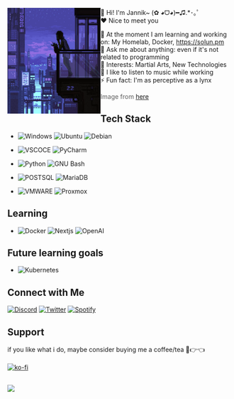 <div>
<p float="left">
<img src='purple.gif' width='210' align="left">
<p float="left">

  👋 Hi! I'm Jannik~ (✿ ◕ᗜ◕)━♫.*･｡ﾟ \
  ❤ Nice to meet you

  🌱 At the moment I am learning and working on: My Homelab, Docker, https://solun.pm \
  💬 Ask me about anything: even if it's not related to programming \
  💜 Interests: Martial Arts, New Technologies \
  🎵 I like to listen to music while working \
  ⚡ Fun fact: I'm as perceptive as a lynx 
 
>> Image from [here](https://i.pinimg.com/originals/10/d5/1a/10d51aa37731b05a5d085e15186e211c.gif) 
  

<!-- https://github.com/Ileriayo/markdown-badges -->
</div>

## Tech Stack

* ![Windows](https://img.shields.io/badge/Windows-0078D6?style=for-the-badge&logo=windows&logoColor=white)
  ![Ubuntu](https://img.shields.io/badge/Ubuntu-E95420?style=for-the-badge&logo=ubuntu&logoColor=white)
  ![Debian](https://img.shields.io/badge/Debian-D70A53?style=for-the-badge&logo=debian&logoColor=white) 
*  ![VSCOCE](https://img.shields.io/badge/VSCode-0078D4?style=for-the-badge&logo=visual%20studio%20code&logoColor=white)
 ![PyCharm](https://img.shields.io/badge/pycharm-143?style=for-the-badge&logo=pycharm&logoColor=black&color=black&labelColor=green)


* ![Python](https://img.shields.io/badge/Python-14354c?style=for-the-badge&logo=python&logoColor=ffffff)
 ![GNU Bash](https://img.shields.io/static/v1?style=for-the-badge&message=GNU+Bash&color=4EAA25&logo=GNU+Bash&logoColor=FFFFFF&label=)


* ![POSTSQL](https://img.shields.io/badge/PostgreSQL-316192?style=for-the-badge&logo=postgresql&logoColor=white)
  ![MariaDB](https://img.shields.io/static/v1?style=for-the-badge&message=MariaDB&color=003545&logo=MariaDB&logoColor=FFFFFF&label=)
* ![VMWARE](https://img.shields.io/badge/VMWARE-%230072C6.svg?style=for-the-badge&logo=vmware&logoColor=white)
  ![Proxmox](https://img.shields.io/static/v1?style=for-the-badge&message=Proxmox&color=E57000&logo=Proxmox&logoColor=FFFFFF&label=)
  <!--
  ![Heroku](https://img.shields.io/badge/Heroku-430098?style=for-the-badge&logo=heroku&logoColor=white)
  ![Replit](https://img.shields.io/badge/replit-667881?style=for-the-badge&logo=replit&logoColor=white) -->

## Learning

* ![Docker](https://img.shields.io/static/v1?style=for-the-badge&message=Docker&color=2496ED&logo=Docker&logoColor=FFFFFF&label=)
  ![Nextjs](https://img.shields.io/badge/next.js-000000?style=for-the-badge&logo=nextdotjs&logoColor=white)
  ![OpenAI](https://img.shields.io/static/v1?style=for-the-badge&message=Deep+Learning&color=412991&logo=OpenAI&logoColor=FFFFFF&label=)

## Future learning goals
  
* ![Kubernetes](https://img.shields.io/static/v1?style=for-the-badge&message=Kubernetes&color=326CE5&logo=Kubernetes&logoColor=FFFFFF&label=)

## Connect with Me

  [![Discord](https://img.shields.io/badge/Discord-5865F2?style=for-the-badge&logo=discord&logoColor=white)](https://discord.com/users/372267836070166533)
  [![Twitter](https://img.shields.io/badge/Twitter-1DA1F2?style=for-the-badge&logo=twitter&logoColor=white)](https://twitter.com/z0lefps)
  [![Spotify](https://img.shields.io/badge/Spotify-1ED760?&style=for-the-badge&logo=spotify&logoColor=white)](https://open.spotify.com/user/tw9pp3qwu6w8d8jk45x0udcfp?si=1ae9768a4cdd41b5)

## Support

  <!-- ko-fi badge -->
  if you like what i do, maybe consider buying me a coffee/tea 🥺👉👈<br><br>
  [![ko-fi](https://ko-fi.com/img/githubbutton_sm.svg)](https://ko-fi.com/hijannikschroeder)
  <br><br>

  <picture>
<source
  srcset="https://github-readme-stats-eight-ashy.vercel.app/api?username=jannik-schroeder&show_icons=true&theme=dark"
  media="(prefers-color-scheme: dark)"
/>
<source
  srcset="https://github-readme-stats-eight-ashy.vercel.app/api?username=jannik-schroeder&show_icons=true"
  media="(prefers-color-scheme: light), (prefers-color-scheme: no-preference)"
/>
<img src="github-readme-stats-eight-ashy.vercel.app/api?username=jannik-schroeder&show_icons=true" />
</picture>
  

